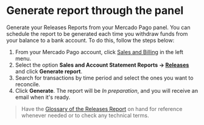 # Generate report through the panel

Generate your Releases Reports from your Mercado Pago panel. You can schedule the report to be generated each time you withdraw funds from your balance to a bank account. To do this, follow the steps below:
1. From your Mercado Pago account, click [Sales and Billing](https://www.mercadopago.com.br/balance/reports) in the left menu.
2. Select the option **Sales and Account Statement Reports -> [Releases](https://www.mercadopago.com.br/balance/reports/release)** and click **Generate report**.
3. Search for transactions by time period and select the ones you want to reconcile.
4. Click **Generate**. The report will be _In preparation_, and you will receive an email when it's ready.

> Have the [Glossary of the Releases Report](https://www.mercadopago[FAKER][URL][DOMAIN]/developers/en/guides/additional-content/reports/released-money/glossary) on hand for reference whenever needed or to check any technical terms.